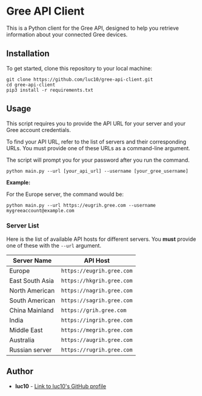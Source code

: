 # Gree API Client
This is a Python client for the Gree API, designed to help you retrieve information about your connected Gree devices.

## Installation
To get started, clone this repository to your local machine:

```shell
git clone https://github.com/luc10/gree-api-client.git
cd gree-api-client
pip3 install -r requirements.txt

```

## Usage
This script requires you to provide the API URL for your server and your Gree account credentials.

To find your API URL, refer to the list of servers and their corresponding URLs. You must provide one of these URLs as a command-line argument.

The script will prompt you for your password after you run the command.

```shell
python main.py --url [your_api_url] --username [your_gree_username]

```

**Example:**

For the Europe server, the command would be:

```shell
python main.py --url https://eugrih.gree.com --username mygreeaccount@example.com
```

### Server List
Here is the list of available API hosts for different servers. You **must** provide one of these with the `--url` argument.

| Server Name | API Host | 
 | ----- | ----- | 
| Europe | `https://eugrih.gree.com` | 
| East South Asia | `https://hkgrih.gree.com` | 
| North American | `https://nagrih.gree.com` | 
| South American | `https://sagrih.gree.com` | 
| China Mainland | `https://grih.gree.com` | 
| India | `https://ingrih.gree.com` | 
| Middle East | `https://megrih.gree.com` | 
| Australia | `https://augrih.gree.com` | 
| Russian server | `https://rugrih.gree.com` | 

## Author
* **luc10** - [Link to luc10's GitHub profile](https://github.com/luc10)
